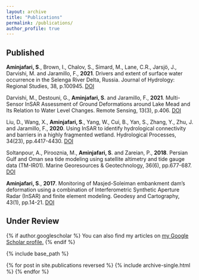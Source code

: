 ```yaml
---
layout: archive
title: "Publications"
permalink: /publications/
author_profile: true
---
```


## Published

**Aminjafari, S**., Brown, I., Chalov, S., Simard, M., Lane, C.R., Jarsjö, J., Darvishi, M. and Jaramillo, F., **2021**. Drivers and extent of surface water occurrence in the Selenga River Delta, Russia. Journal of Hydrology: Regional Studies, 38, p.100945. [DOI](https://doi.org/10.1016/j.ejrh.2021.100945)

Darvishi, M., Destouni, G., **Aminjafari, S**. and Jaramillo, F., **2021**. Multi-Sensor InSAR Assessment of Ground Deformations around Lake Mead and Its Relation to Water Level Changes. Remote Sensing, 13(3), p.406. [DOI](https://doi.org/10.3390/rs13030406)

Liu, D., Wang, X., **Aminjafari, S**., Yang, W., Cui, B., Yan, S., Zhang, Y., Zhu, J. and Jaramillo, F., **2020**. Using InSAR to identify hydrological connectivity and barriers in a highly fragmented wetland. Hydrological Processes, 34(23), pp.4417-4430. [DOI](https://doi.org/10.1002/hyp.13899)

Soltanpour, A., Pirooznia, M., **Aminjafari, S**. and Zareian, P., **2018**. Persian Gulf and Oman sea tide modeling using satellite altimetry and tide gauge data (TM-IR01). Marine Georesources & Geotechnology, 36(6), pp.677-687. [DOI](https://doi.org/10.1080/1064119X.2017.1366608)

**Aminjafari, S**., **2017**. Monitoring of Masjed-Soleiman embankment dam’s deformation using a combination of Interferometric Synthetic Aperture Radar (InSAR) and finite element modeling. Geodesy and Cartography, 43(1), pp.14-21. [DOI](https://doi.org/10.3846/20296991.2017.1299842)


## Under Review


{% if author.googlescholar %}
  You can also find my articles on <u><a href="{{author.googlescholar}}">my Google Scholar profile</a>.</u>
{% endif %}

{% include base_path %}

{% for post in site.publications reversed %}
  {% include archive-single.html %}
{% endfor %}
